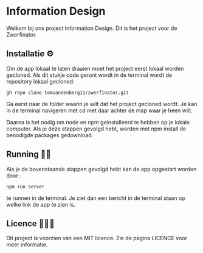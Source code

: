 # Information Design

Welkom bij ons project Information Design. 
Dit is het project voor de Zwerfinator.

## Installatie ⚙️

Om de app lokaal te laten draaien moet het project eerst lokaal worden gecloned. Als dit stukje code gerunt wordt in de terminal wordt de repository lokaal gecloned:

`gh repo clone tomvandenberg11/zwerfinator.git`

Ga eerst naar de folder waarin je wilt dat het project gecloned wordt. Je kan in de terminal navigeren met cd met daar achter de map waar je heen wilt.

Daarna is het nodig om node en npm geinstalleerd te hebben op je lokale computer. Als je deze stappen gevolgd hebt, worden met npm install de benodigde packages gedownload.

## Running 🏃🏻

Als je de bovenstaande stappen gevolgd hebt kan de app opgestart worden door:

`npm run server`

te runnen in de terminal. Je ziet dan een bericht in de terminal staan op welke link de app te zien is.


## Licence 👨🏻‍⚖️

Dit project is voorzien van een MIT licence. Zie de pagina LICENCE voor meer informatie.

